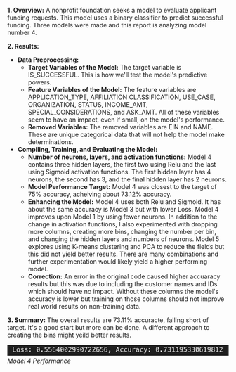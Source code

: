 **1. Overview:** A nonprofit foundation seeks a model to evaluate applicant funding requests. This model uses a binary classifier to predict successful funding. Three models were made and this report is analyzing model number 4. 

**2. Results:** 
- **Data Preprocessing:**
    - **Target Variables of the Model:** The target variable is IS_SUCCESSFUL. This is how we'll test the model's predictive powers.  
    - **Feature Variables of the Model:** The feature variables are APPLICATION_TYPE, AFFILIATION	CLASSIFICATION, USE_CASE, ORGANIZATION, STATUS, INCOME_AMT, SPECIAL_CONSIDERATIONS, and ASK_AMT. All of these variables seem to have an impact, even if small, on the model's performance.  
    - **Removed Variables:** The removed variables are EIN and NAME. These are unique categorical data that will not help the model make determinations.  
- **Compiling, Training, and Evaluating the Model:**
    - **Number of neurons, layers, and activation functions:** Model 4 contains three hidden layers, the first two using Relu and the last using Sigmoid activation functions. The first hidden layer has 4 neurons, the second has 3, and the final hidden layer has 2 neurons. 
    - **Model Performance Target:** Model 4 was closest to the target of 75% accuracy, acheiving about 73.12% accuracy.
    - **Enhancing the Model:** Model 4 uses both Relu and Sigmoid. It has about the same accuracy is Model 3 but with lower Loss. Model 4 improves upon Model 1 by using fewer neurons. In addition to the change in activation functions, I also experimented with dropping more columns, creating more bins, changing the number per bin, and changing the hidden layers and numbers of neurons. Model 5 explores using K-means clustering and PCA to reduce the fields but this did not yield better results. There are many combinations and further experimentation would likely yield a higher performing model. 
    - **Correction:** An error in the original code caused higher accuaracy results but this was due to including the customer names and IDs which should have no impact. Without these columns the model's accuracy is lower but training on those columns should not improve real world results on non-training data. 

**3. Summary:** The overall results are 73.11% accuracte, falling short of target. It's a good start but more can be done. A different approach to creating the bins might yeild better results. 



![Model 4 Performance: Loss: 0.5564002990722656, Accuracy: 0.731195330619812](img/model4.png)<br>
*Model 4 Performance*
